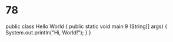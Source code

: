 # 78
public class Hello World {
    public static void main 9 (String[] args) {
        System.out.println("Hi, World!");
    }
}
